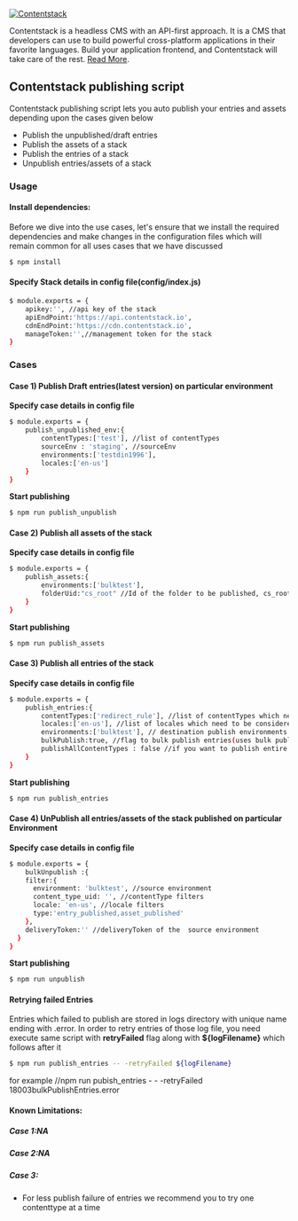 [![Contentstack](https://www.contentstack.com/docs/static/images/contentstack.png)](https://www.contentstack.com/)

Contentstack is a headless CMS with an API-first approach. It is a CMS that developers can use to build powerful cross-platform applications in their favorite languages. Build your application frontend, and Contentstack will take care of the rest. [Read More](https://www.contentstack.com/).

## Contentstack publishing script

Contentstack publishing script lets you auto publish your entries and assets depending upon the cases given below

- Publish the unpublished/draft entries
- Publish the assets of a stack 
- Publish the entries of a stack
- Unpublish entries/assets of a stack

### Usage
#### Install dependencies:

Before we dive into the use cases, let's ensure that we install the required dependencies and make changes in the configuration files which will remain common for all uses cases that we have discussed

```sh
$ npm install 
```
#### Specify Stack details in config file(config/index.js)
```sh
$ module.exports = {
	apikey:'', //api key of the stack
	apiEndPoint:'https://api.contentstack.io',
	cdnEndPoint:'https://cdn.contentstack.io',
	manageToken:'',//management token for the stack
}
```

### Cases


#### Case 1) Publish Draft entries(latest version) on particular environment

**Specify case details in config file**

```sh
$ module.exports = {
	publish_unpublished_env:{
		contentTypes:['test'], //list of contentTypes
		sourceEnv : 'staging', //sourceEnv
		environments:['testdin1996'],
		locales:['en-us']
	}
}  
```
**Start publishing**

```sh
$ npm run publish_unpublish
```


#### Case 2) Publish all assets of the stack

**Specify case details in config file**

```sh
$ module.exports = {
	publish_assets:{
		environments:['bulktest'],
		folderUid:"cs_root" //Id of the folder to be published, cs_root for assets
	}
}  
```
**Start publishing**

```sh
$ npm run publish_assets
```

#### Case 3) Publish all entries of the stack

**Specify case details in config file**

```sh
$ module.exports = {
	publish_entries:{
		contentTypes:['redirect_rule'], //list of contentTypes which needs to be published
		locales:['en-us'], //list of locales which need to be considered for mentioned CTs
		environments:['bulktest'], // destination publish environments
		bulkPublish:true, //flag to bulk publish entries(uses bulk publish apis)
		publishAllContentTypes : false //if you want to publish entire contentTypes
	}	
}  
```
**Start publishing**

```sh
$ npm run publish_entries
```
#### Case 4) UnPublish all entries/assets of the stack published on particular Environment

**Specify case details in config file**

```sh
$ module.exports = {
	bulkUnpublish :{
    filter:{
      environment: 'bulktest', //source environment
      content_type_uid: '', //contentType filters
      locale: 'en-us', //locale filters
      type:'entry_published,asset_published'
    },
    deliveryToken:'' //deliveryToken of the  source environment
  }
}  
```
**Start publishing**

```sh
$ npm run unpublish
```

#### Retrying failed Entries 
Entries which failed to publish are stored in logs directory with unique name ending with .error. In order to retry entries of those log file, you need execute same script with **retryFailed** flag along with **${logFilename}** which follows after it
```sh
$ npm run publish_entries -- -retryFailed ${logFilename} 
```
for example
//npm run pubish_entries - - -retryFailed 18003bulkPublishEntries.error


#### Known Limitations:

##### Case 1:NA
##### Case 2:NA
##### Case 3:
- For less publish failure of entries we recommend you to try one contenttype at a time
